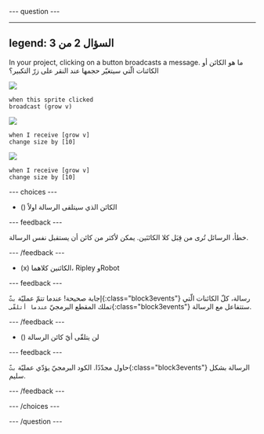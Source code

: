 
--- question ---

---
legend: السؤال 2 من 3
---

In your project, clicking on a button broadcasts a message. ما هو الكائن أو الكائنات الّتي سيتغيّر حجمها عند النقر على زرّ التكبير؟

![](images/grow-icon.png)

```blocks3
when this sprite clicked
broadcast (grow v)
```

![](images/Ripley-icon.png)

```blocks3
when I receive [grow v]
change size by [10]
```

![](images/Robot-icon.png)

```blocks3
when I receive [grow v]
change size by [10]
```

--- choices ---

- () الكائن الذي سيتلقى الرسالة اولاً

 --- feedback ---

 خطأ، الرسائل تُرى من قِبَل كلا الكائنَين. يمكن لأكثر من كائن أن يستقبل نفس الرسالة.

 --- /feedback ---

- (x) الكائنين كلاهما، Ripley وRobot

 --- feedback ---

 إجابة صحيحة! عندما تتمّ عمليّة `بثّ`{:class="block3events"} رسالة، كلّ الكائنات الّتي تملك المقطع البرمجيّ `عندما أتلقّى`{:class="block3events"} ستتفاعل مع الرسالة.

 --- /feedback ---

- () لن يتلقّى أيّ كائن الرسالة

 --- feedback ---

 حاول مجدّدًا. الكود البرمجيّ يؤدّي عمليّة `بثّ`{:class="block3events"} الرسالة بشكل سليم.

 --- /feedback ---

--- /choices ---

--- /question ---
